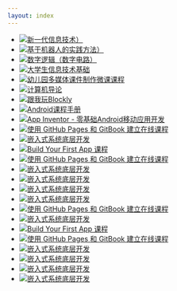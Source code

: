 ```yaml
---
layout: index
---
```

* [![新一代信息技术）](/images/book-thumb/New-generation-information-technology.png)](https://www.yuque.com/swiftsonwran/myyobi)
* [![基于机器人的实践方法）](/images/book-thumb/robot-based-practice.png)](https://zhaoyilun22.gitbook.io/robot/)
* [![数字逻辑（数字电路）](/images/book-thumb/Digital-logic-digital-circuit.png)](https://zhumx13.gitbooks.io/graduation_book/content/)
* [![大学生信息技术基础](/images/book-thumb/Information-Technology-Foundation.png)](https://luyuwen.gitbooks.io/uitf/content/)
* [![幼儿园多媒体课件制作微课课程](/images/book-thumb/kindergarten.png)](https://blockly.gitbook.io/kmcp/)
* [![计算机导论](/images/book-thumb/introduce_to_computer.png)](https://kinggolzu.gitbooks.io/introduction-to-computer/content/)
* [![跟我玩Blockly](/images/book-thumb/play_with_blockly.png)](https://rocape.gitbook.io/blockly/)
* [![Android课程手册](/images/book-thumb/android-course.png)](https://mobile100.gitbooks.io/android/content/)
* [![App Inventor - 零基础Android移动应用开发](/images/book-thumb/app-inventer.png)](https://minghuiwu.gitbooks.io/appinventor/content/)
* [![使用 GitHub Pages 和 GitBook 建立在线课程](/images/book-thumb/howto_logo.png)](https://cooc-china.gitbooks.io/cooc-howto-book/content/)
* [![嵌入式系统底层开发](/images/book-thumb/embed_logo.png)](https://cooc-china.gitbooks.io/embedded-system-development/content/)
* [![Build Your First App 课程](/images/book-thumb/build-your-first-app.jpg)](https://cooc-china.gitbooks.io/build-your-first-app-course/content/)
* [![使用 GitHub Pages 和 GitBook 建立在线课程](/images/book-thumb/cooc-howto-book.jpg)](#)
* [![嵌入式系统底层开发](/images/book-thumb/embeded-system-develop.png)](#)
* [![嵌入式系统底层开发](/images/book-thumb/embeded-system-develop.png)](#)
* [![嵌入式系统底层开发](/images/book-thumb/embeded-system-develop.png)](#)
* [![嵌入式系统底层开发](/images/book-thumb/embeded-system-develop.png)](#)
* [![使用 GitHub Pages 和 GitBook 建立在线课程](/images/book-thumb/howto_logo.png)](https://cooc-china.gitbooks.io/cooc-howto-book/content/)
* [![嵌入式系统底层开发](/images/book-thumb/embed_logo.png)](https://cooc-china.gitbooks.io/embedded-system-development/content/)
* [![Build Your First App 课程](/images/book-thumb/build-your-first-app.jpg)](https://cooc-china.gitbooks.io/build-your-first-app-course/content/)
* [![使用 GitHub Pages 和 GitBook 建立在线课程](/images/book-thumb/cooc-howto-book.jpg)](#)
* [![嵌入式系统底层开发](/images/book-thumb/embeded-system-develop.png)](#)
* [![嵌入式系统底层开发](/images/book-thumb/embeded-system-develop.png)](#)
* [![嵌入式系统底层开发](/images/book-thumb/embeded-system-develop.png)](#)
* [![嵌入式系统底层开发](/images/book-thumb/embeded-system-develop.png)](#)
